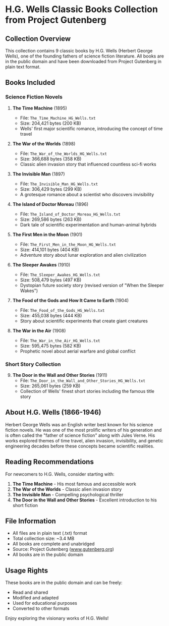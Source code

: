 # H.G. Wells Classic Books Collection from Project Gutenberg

## Collection Overview

This collection contains 9 classic books by H.G. Wells (Herbert George Wells), one of the founding fathers of science fiction literature. All books are in the public domain and have been downloaded from Project Gutenberg in plain text format.

## Books Included

### Science Fiction Novels

1. **The Time Machine** (1895)
   - File: `The_Time_Machine_HG_Wells.txt`
   - Size: 204,421 bytes (200 KB)
   - Wells' first major scientific romance, introducing the concept of time travel

2. **The War of the Worlds** (1898)
   - File: `The_War_of_the_Worlds_HG_Wells.txt`
   - Size: 366,688 bytes (358 KB)
   - Classic alien invasion story that influenced countless sci-fi works

3. **The Invisible Man** (1897)
   - File: `The_Invisible_Man_HG_Wells.txt`
   - Size: 306,429 bytes (299 KB)
   - A grotesque romance about a scientist who discovers invisibility

4. **The Island of Doctor Moreau** (1896)
   - File: `The_Island_of_Doctor_Moreau_HG_Wells.txt`
   - Size: 269,586 bytes (263 KB)
   - Dark tale of scientific experimentation and human-animal hybrids

5. **The First Men in the Moon** (1901)
   - File: `The_First_Men_in_the_Moon_HG_Wells.txt`
   - Size: 414,101 bytes (404 KB)
   - Adventure story about lunar exploration and alien civilization

6. **The Sleeper Awakes** (1910)
   - File: `The_Sleeper_Awakes_HG_Wells.txt`
   - Size: 508,479 bytes (497 KB)
   - Dystopian future society story (revised version of "When the Sleeper Wakes")

7. **The Food of the Gods and How It Came to Earth** (1904)
   - File: `The_Food_of_the_Gods_HG_Wells.txt`
   - Size: 455,038 bytes (444 KB)
   - Story about scientific experiments that create giant creatures

8. **The War in the Air** (1908)
   - File: `The_War_in_the_Air_HG_Wells.txt`
   - Size: 595,475 bytes (582 KB)
   - Prophetic novel about aerial warfare and global conflict

### Short Story Collection

9. **The Door in the Wall and Other Stories** (1911)
   - File: `The_Door_in_the_Wall_and_Other_Stories_HG_Wells.txt`
   - Size: 265,061 bytes (259 KB)
   - Collection of Wells' finest short stories including the famous title story

## About H.G. Wells (1866-1946)

Herbert George Wells was an English writer best known for his science fiction novels. He was one of the most prolific writers of his generation and is often called the "father of science fiction" along with Jules Verne. His works explored themes of time travel, alien invasion, invisibility, and genetic engineering decades before these concepts became scientific realities.

## Reading Recommendations

For newcomers to H.G. Wells, consider starting with:
1. **The Time Machine** - His most famous and accessible work
2. **The War of the Worlds** - Classic alien invasion story
3. **The Invisible Man** - Compelling psychological thriller
4. **The Door in the Wall and Other Stories** - Excellent introduction to his short fiction

## File Information

- All files are in plain text (.txt) format
- Total collection size: ~3.4 MB
- All books are complete and unabridged
- Source: Project Gutenberg (www.gutenberg.org)
- All books are in the public domain

## Usage Rights

These books are in the public domain and can be freely:
- Read and shared
- Modified and adapted
- Used for educational purposes
- Converted to other formats

Enjoy exploring the visionary works of H.G. Wells!

